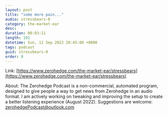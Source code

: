 ```yaml
---
layout: post
title: "some more pain..."
audio: stressbears-0
category: the-market-ear
desc: 
duration: 00:03:11
length: 191
datetime: Sun, 11 Sep 2022 20:45:00 +0000
tags: podcast
guid: stressbears-0
order: 0
---
```



Link: [https://www.zerohedge.com/the-market-ear/stressbears](https://www.zerohedge.com/the-market-ear/stressbears)

About: The Zerohedge Podcast is a non-commercial, automated program, designed to give people a way to get news from Zerohedge in an audio format.  I am actively working on tweaking and improving the setup to create a better listening experience (August 2022).  Suggestions are welcome: [zerohedgePodcast@outlook.com](mailto:zerohedgePodcast@outlook.com)